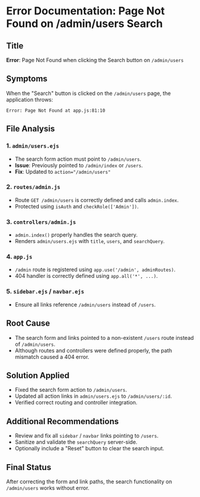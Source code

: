 # Error Documentation: Page Not Found on /admin/users Search

## Title
**Error**: Page Not Found when clicking the Search button on `/admin/users`

## Symptoms
When the "Search" button is clicked on the `/admin/users` page, the application throws:

```
Error: Page Not Found at app.js:81:10
```

## File Analysis

### 1. `admin/users.ejs`
- The search form action must point to `/admin/users`.
- **Issue**: Previously pointed to `/admin/index` or `/users`.
- **Fix**: Updated to `action="/admin/users"`

### 2. `routes/admin.js`
- Route `GET /admin/users` is correctly defined and calls `admin.index`.
- Protected using `isAuth` and `checkRole(['Admin'])`.

### 3. `controllers/admin.js`
- `admin.index()` properly handles the search query.
- Renders `admin/users.ejs` with `title`, `users`, and `searchQuery`.

### 4. `app.js`
- `/admin` route is registered using `app.use('/admin', adminRoutes)`.
- 404 handler is correctly defined using `app.all('*', ...)`.

### 5. `sidebar.ejs` / `navbar.ejs`
- Ensure all links reference `/admin/users` instead of `/users`.

## Root Cause
- The search form and links pointed to a non-existent `/users` route instead of `/admin/users`.
- Although routes and controllers were defined properly, the path mismatch caused a 404 error.

## Solution Applied
- Fixed the search form action to `/admin/users`.
- Updated all action links in `admin/users.ejs` to `/admin/users/:id`.
- Verified correct routing and controller integration.

## Additional Recommendations
- Review and fix all `sidebar` / `navbar` links pointing to `/users`.
- Sanitize and validate the `searchQuery` server-side.
- Optionally include a "Reset" button to clear the search input.

## Final Status
After correcting the form and link paths, the search functionality on `/admin/users` works without error.
